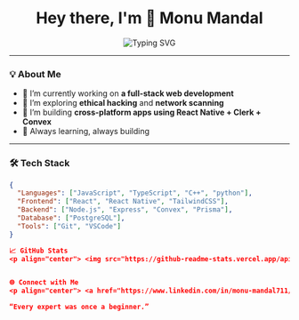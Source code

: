 <h1 align="center">Hey there, I'm 👋 Monu Mandal</h1>
<p align="center">
  <img src="https://readme-typing-svg.herokuapp.com?font=Fira+Code&size=24&pause=1000&center=true&vCenter=true&width=750&lines=Full+Stack+Web+Developer;learning+%7C+web+security+%7C+and + app +development;Tech+Enthusiast+%26+Lifelong+Learner" alt="Typing SVG" />
</p>


---

### 💡 About Me
- 🔭 I’m currently working on **a full-stack web development**
- 🌱 I’m exploring **ethical hacking** and **network scanning**
- 📱 I’m building **cross-platform apps using React Native + Clerk + Convex**
- 🧠 Always learning, always building

---

### 🛠️ Tech Stack
```json
{
  "Languages": ["JavaScript", "TypeScript", "C++", "python"],
  "Frontend": ["React", "React Native", "TailwindCSS"],
  "Backend": ["Node.js", "Express", "Convex", "Prisma"],
  "Database": ["PostgreSQL"],
  "Tools": ["Git", "VSCode"]
}

📈 GitHub Stats
<p align="center"> <img src="https://github-readme-stats.vercel.app/api?username=code-place7&show_icons=true&theme=tokyonight" width="48%" /> <img src="https://github-readme-streak-stats.herokuapp.com/?user=code-place7&theme=tokyonight" width="48%" /> </p>


🌐 Connect with Me
<p align="center"> <a href="https://www.linkedin.com/in/monu-mandal711/" target="_blank"> <img src="https://img.shields.io/badge/LinkedIn-blue?style=for-the-badge&logo=linkedin" /> </a> <a href="mailto:monumandel3@gmail.com"> <img src="https://img.shields.io/badge/Email-D14836?style=for-the-badge&logo=gmail&logoColor=white" /> </a> </p>

“Every expert was once a beginner.”
